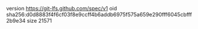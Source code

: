 version https://git-lfs.github.com/spec/v1
oid sha256:d0d8883f4f6cf03f8e9ccff4b6addb6975f575a659e290fff6045cbfff2b9e34
size 21571
